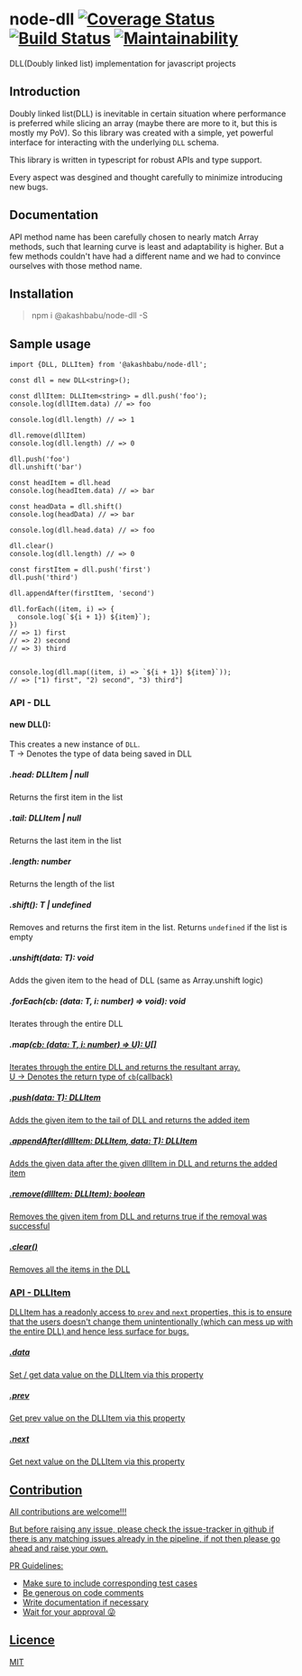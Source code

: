 # node-dll [![Coverage Status](https://coveralls.io/repos/github/AkashBabu/node-dll/badge.svg?branch=master)](https://coveralls.io/github/AkashBabu/node-dll?branch=master) [![Build Status](https://travis-ci.com/AkashBabu/node-dll.svg?branch=master)](https://travis-ci.com/AkashBabu/node-dll) [![Maintainability](https://api.codeclimate.com/v1/badges/c7054adbf0195cce8778/maintainability)](https://codeclimate.com/github/AkashBabu/node-dll/maintainability)
DLL(Doubly linked list) implementation for javascript projects

## Introduction
Doubly linked list(DLL) is inevitable in certain situation where performance is preferred while slicing an array (maybe there are more to it, but this is mostly my PoV).
So this library was created with a simple, yet powerful interface for interacting with the underlying `DLL` schema.

This library is written in typescript for robust APIs and type support.

Every aspect was desgined and thought carefully to minimize introducing new bugs.

## Documentation
API method name has been carefully chosen to nearly match Array methods, such that learning curve is least and adaptability is higher. But a few methods couldn't have had a different name and we had to convince ourselves with those method name.

## Installation 

> npm i @akashbabu/node-dll -S

## Sample usage

```TS
import {DLL, DLLItem} from '@akashbabu/node-dll';

const dll = new DLL<string>();

const dllItem: DLLItem<string> = dll.push('foo');
console.log(dllItem.data) // => foo

console.log(dll.length) // => 1

dll.remove(dllItem)
console.log(dll.length) // => 0

dll.push('foo')
dll.unshift('bar')

const headItem = dll.head
console.log(headItem.data) // => bar

const headData = dll.shift()
console.log(headData) // => bar

console.log(dll.head.data) // => foo

dll.clear()
console.log(dll.length) // => 0

const firstItem = dll.push('first')
dll.push('third')

dll.appendAfter(firstItem, 'second')

dll.forEach((item, i) => {
  console.log(`${i + 1}) ${item}`);
})
// => 1) first
// => 2) second
// => 3) third


console.log(dll.map((item, i) => `${i + 1}) ${item}`));
// => ["1) first", "2) second", "3) third"]

```

### API - DLL

#### new DLL<T>():   
This creates a new instance of `DLL`.  
T -> Denotes the type of data being saved in DLL

##### .head: DLLItem<T> | null
Returns the first item in the list

##### .tail: DLLItem<T> | null
Returns the last item in the list

##### .length: number
Returns the length of the list

##### .shift(): T | undefined
Removes and returns the first item in the list. Returns `undefined` if the list is empty

##### .unshift(data: T): void
Adds the given item to the head of DLL (same as Array.unshift logic)

##### .forEach(cb: (data: T, i: number) => void): void
Iterates through the entire DLL

##### .map<U>(cb: (data: T, i: number) => U): U[]
Iterates through the entire DLL and returns the resultant array.  
U -> Denotes the return type of `cb`(callback)

##### .push(data: T): DLLItem<T> 
Adds the given item to the tail of DLL and returns the added item

##### .appendAfter(dllItem: DLLItem<T>, data: T): DLLItem<T> 
Adds the given data after the given dllItem in DLL and returns the added item

##### .remove(dllItem: DLLItem<T>): boolean
Removes the given item from DLL and returns true if the removal was successful

##### .clear()
Removes all the items in the DLL

### API - DLLItem
DLLItem has a readonly access to `prev` and `next` properties, this is to ensure that the users doesn't change them unintentionally (which can mess up with the entire DLL) and hence less surface for bugs.

##### .data
Set / get data value on the DLLItem via this property

##### .prev
Get prev value on the DLLItem via this property

##### .next
Get next value on the DLLItem via this property


## Contribution

All contributions are welcome!!!

But before raising any issue, please check the issue-tracker in github if there is any matching issues already in the pipeline, if not then please go ahead and raise your own.

PR Guidelines:
- Make sure to include corresponding test cases
- Be generous on code comments
- Write documentation if necessary
- Wait for your approval 😜

## Licence

MIT